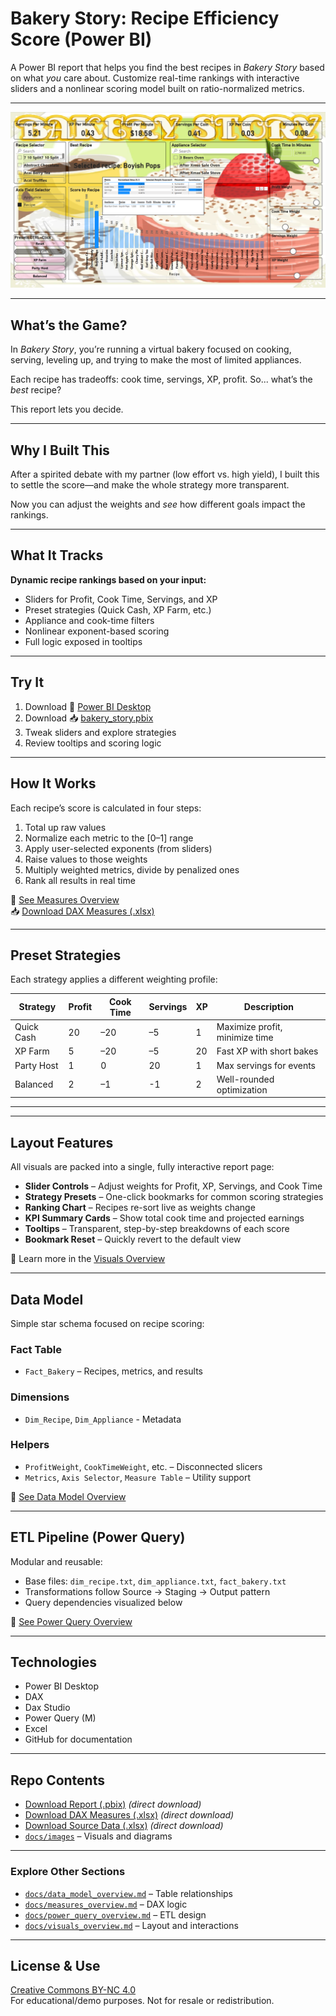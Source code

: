 # Bakery Story: Recipe Efficiency Score (Power BI)

A Power BI report that helps you find the best recipes in *Bakery Story* based on what *you* care about. Customize real-time rankings with interactive sliders and a nonlinear scoring model built on ratio-normalized metrics.

---

![Ranked Recipes](./docs/images/bakery_story.png)

---

## What’s the Game?

In *Bakery Story*, you’re running a virtual bakery focused on cooking, serving, leveling up, and trying to make the most of limited appliances.

Each recipe has tradeoffs: cook time, servings, XP, profit. So... what’s the *best* recipe?

This report lets you decide.

---

## Why I Built This

After a spirited debate with my partner (low effort vs. high yield), I built this to settle the score—and make the whole strategy more transparent.

Now you can adjust the weights and *see* how different goals impact the rankings.

---

## What It Tracks

**Dynamic recipe rankings based on your input:**
- Sliders for Profit, Cook Time, Servings, and XP  
- Preset strategies (Quick Cash, XP Farm, etc.)  
- Appliance and cook-time filters  
- Nonlinear exponent-based scoring  
- Full logic exposed in tooltips

---

## Try It

1. Download 🔗 [Power BI Desktop](https://powerbi.microsoft.com/desktop)  
2. Download 📥 [bakery_story.pbix](https://raw.githubusercontent.com/Nicholas-BI/bakery-efficiency-score/main/docs/data/bakery_story.pbix) 
3. Tweak sliders and explore strategies  
4. Review tooltips and scoring logic

---

## How It Works

Each recipe’s score is calculated in four steps:

1. Total up raw values  
2. Normalize each metric to the [0–1] range  
3. Apply user-selected exponents (from sliders)
4. Raise values to those weights
5. Multiply weighted metrics, divide by penalized ones  
6. Rank all results in real time

📄 [See Measures Overview](./docs/measures_overview.md)  
📥 [Download DAX Measures (.xlsx)](https://raw.githubusercontent.com/Nicholas-BI/bakery-efficiency-score/main/docs/data/dax_measures.xlsx) 

---

## Preset Strategies

Each strategy applies a different weighting profile:

| Strategy     | Profit | Cook Time | Servings | XP | Description                    |
|--------------|--------|-----------|----------|----|--------------------------------|
| Quick Cash   | 20     | –20       | –5       | 1  | Maximize profit, minimize time |
| XP Farm      | 5      | –20       | –5       | 20 | Fast XP with short bakes       |
| Party Host   | 1      |   0       | 20       | 1  | Max servings for events        |
| Balanced     | 2      | –1        | -1       | 2  | Well-rounded optimization      |

---

---

## Layout Features

All visuals are packed into a single, fully interactive report page:

- **Slider Controls** – Adjust weights for Profit, XP, Servings, and Cook Time  
- **Strategy Presets** – One-click bookmarks for common scoring strategies  
- **Ranking Chart** – Recipes re-sort live as weights change  
- **KPI Summary Cards** – Show total cook time and projected earnings  
- **Tooltips** – Transparent, step-by-step breakdowns of each score  
- **Bookmark Reset** – Quickly revert to the default view  

📄 Learn more in the [Visuals Overview](./docs/visuals_overview.md)

---

## Data Model

Simple star schema focused on recipe scoring:

### Fact Table
- `Fact_Bakery` – Recipes, metrics, and results  

### Dimensions
- `Dim_Recipe`, `Dim_Appliance` - Metadata

### Helpers
- `ProfitWeight`, `CookTimeWeight`, etc. – Disconnected slicers  
- `Metrics`, `Axis Selector`, `Measure Table` – Utility support

📄 [See Data Model Overview](./docs/data_model_overview.md)

---

## ETL Pipeline (Power Query)

Modular and reusable:

- Base files: `dim_recipe.txt`, `dim_appliance.txt`, `fact_bakery.txt`  
- Transformations follow Source → Staging → Output pattern  
- Query dependencies visualized below

📄 [See Power Query Overview](./docs/power_query_overview.md)  

---

## Technologies

- Power BI Desktop  
- DAX
- Dax Studio
- Power Query (M)  
- Excel  
- GitHub for documentation  

---

## Repo Contents

- [Download Report (.pbix)](https://raw.githubusercontent.com/Nicholas-BI/bakery-efficiency-score/main/docs/data/bakery_story.pbix) *(direct download)*  
- [Download DAX Measures (.xlsx)](https://raw.githubusercontent.com/Nicholas-BI/bakery-efficiency-score/main/docs/data/dax_measures.xlsx) *(direct download)*  
- [Download Source Data (.xlsx)](https://raw.githubusercontent.com/Nicholas-BI/bakery-efficiency-score/main/docs/data/bakery_story_source.xlsx) *(direct download)*  
- [`docs/images`](./docs/images) – Visuals and diagrams

---

### Explore Other Sections

- [`docs/data_model_overview.md`](./docs/data_model_overview.md) – Table relationships  
- [`docs/measures_overview.md`](./docs/measures_overview.md) – DAX logic  
- [`docs/power_query_overview.md`](./docs/power_query_overview.md) – ETL design  
- [`docs/visuals_overview.md`](./docs/visuals_overview.md) – Layout and interactions  

---

## License & Use

[Creative Commons BY-NC 4.0](./LICENSE)  
For educational/demo purposes. Not for resale or redistribution.

